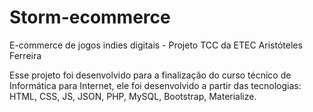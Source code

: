 # Storm-ecommerce
E-commerce de jogos indies digitais - Projeto TCC da ETEC Aristóteles Ferreira

Esse projeto foi desenvolvido para a finalização do curso técnico de Informática para Internet,
ele foi desenvolvido a partir das tecnologias: HTML, CSS, JS, JSON, PHP, MySQL, Bootstrap, Materialize.
